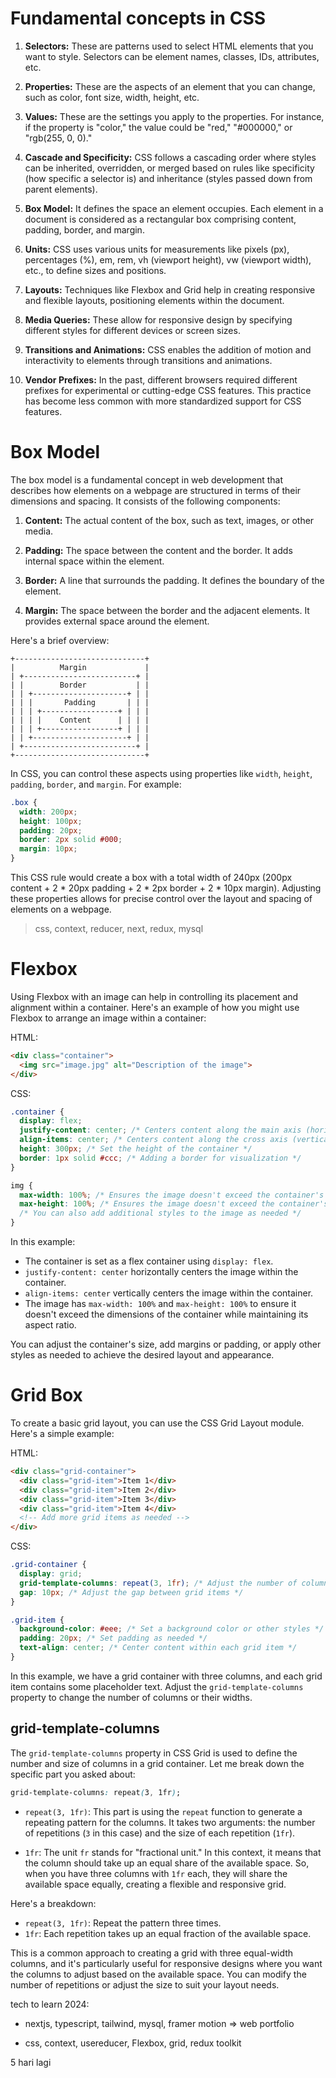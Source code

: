# Fundamental concepts in CSS

1. **Selectors:** These are patterns used to select HTML elements that you want to style. Selectors can be element names, classes, IDs, attributes, etc.

2. **Properties:** These are the aspects of an element that you can change, such as color, font size, width, height, etc.

3. **Values:** These are the settings you apply to the properties. For instance, if the property is "color," the value could be "red," "#000000," or "rgb(255, 0, 0)."

4. **Cascade and Specificity:** CSS follows a cascading order where styles can be inherited, overridden, or merged based on rules like specificity (how specific a selector is) and inheritance (styles passed down from parent elements).

5. **Box Model:** It defines the space an element occupies. Each element in a document is considered as a rectangular box comprising content, padding, border, and margin.

6. **Units:** CSS uses various units for measurements like pixels (px), percentages (%), em, rem, vh (viewport height), vw (viewport width), etc., to define sizes and positions.

7. **Layouts:** Techniques like Flexbox and Grid help in creating responsive and flexible layouts, positioning elements within the document.

8. **Media Queries:** These allow for responsive design by specifying different styles for different devices or screen sizes.

9. **Transitions and Animations:** CSS enables the addition of motion and interactivity to elements through transitions and animations.

10. **Vendor Prefixes:** In the past, different browsers required different prefixes for experimental or cutting-edge CSS features. This practice has become less common with more standardized support for CSS features.

# Box Model

The box model is a fundamental concept in web development that describes how elements on a webpage are structured in terms of their dimensions and spacing. It consists of the following components:

1. **Content:** The actual content of the box, such as text, images, or other media.

2. **Padding:** The space between the content and the border. It adds internal space within the element.

3. **Border:** A line that surrounds the padding. It defines the boundary of the element.

4. **Margin:** The space between the border and the adjacent elements. It provides external space around the element.

Here's a brief overview:

```
+-----------------------------+
|          Margin             |
| +-------------------------+ |
| |        Border           | |
| | +---------------------+ | |
| | |       Padding       | | |
| | | +-----------------+ | | |
| | | |    Content      | | | |
| | | +-----------------+ | | |
| | +---------------------+ | |
| +-------------------------+ |
+-----------------------------+
```

In CSS, you can control these aspects using properties like `width`, `height`, `padding`, `border`, and `margin`. For example:

```css
.box {
  width: 200px;
  height: 100px;
  padding: 20px;
  border: 2px solid #000;
  margin: 10px;
}
```

This CSS rule would create a box with a total width of 240px (200px content + 2 * 20px padding + 2 * 2px border + 2 * 10px margin). Adjusting these properties allows for precise control over the layout and spacing of elements on a webpage.

> css, context, reducer, next, redux, mysql

# Flexbox

Using Flexbox with an image can help in controlling its placement and alignment within a container. Here's an example of how you might use Flexbox to arrange an image within a container:

HTML:
```html
<div class="container">
  <img src="image.jpg" alt="Description of the image">
</div>
```

CSS:
```css
.container {
  display: flex;
  justify-content: center; /* Centers content along the main axis (horizontally) */
  align-items: center; /* Centers content along the cross axis (vertically) */
  height: 300px; /* Set the height of the container */
  border: 1px solid #ccc; /* Adding a border for visualization */
}

img {
  max-width: 100%; /* Ensures the image doesn't exceed the container's width */
  max-height: 100%; /* Ensures the image doesn't exceed the container's height */
  /* You can also add additional styles to the image as needed */
}
```

In this example:

- The container is set as a flex container using `display: flex`.
- `justify-content: center` horizontally centers the image within the container.
- `align-items: center` vertically centers the image within the container.
- The image has `max-width: 100%` and `max-height: 100%` to ensure it doesn't exceed the dimensions of the container while maintaining its aspect ratio.

You can adjust the container's size, add margins or padding, or apply other styles as needed to achieve the desired layout and appearance.

# Grid Box

To create a basic grid layout, you can use the CSS Grid Layout module. Here's a simple example:

HTML:

```html
<div class="grid-container">
  <div class="grid-item">Item 1</div>
  <div class="grid-item">Item 2</div>
  <div class="grid-item">Item 3</div>
  <div class="grid-item">Item 4</div>
  <!-- Add more grid items as needed -->
</div>
```

CSS:

```css
.grid-container {
  display: grid;
  grid-template-columns: repeat(3, 1fr); /* Adjust the number of columns as needed */
  gap: 10px; /* Adjust the gap between grid items */
}

.grid-item {
  background-color: #eee; /* Set a background color or other styles */
  padding: 20px; /* Set padding as needed */
  text-align: center; /* Center content within each grid item */
}
```

In this example, we have a grid container with three columns, and each grid item contains some placeholder text. Adjust the `grid-template-columns` property to change the number of columns or their widths.

## grid-template-columns

The `grid-template-columns` property in CSS Grid is used to define the number and size of columns in a grid container. Let me break down the specific part you asked about:

```css
grid-template-columns: repeat(3, 1fr);
```

- `repeat(3, 1fr)`: This part is using the `repeat` function to generate a repeating pattern for the columns. It takes two arguments: the number of repetitions (`3` in this case) and the size of each repetition (`1fr`).

- `1fr`: The unit `fr` stands for "fractional unit." In this context, it means that the column should take up an equal share of the available space. So, when you have three columns with `1fr` each, they will share the available space equally, creating a flexible and responsive grid.

Here's a breakdown:

- `repeat(3, 1fr)`: Repeat the pattern three times.
- `1fr`: Each repetition takes up an equal fraction of the available space.

This is a common approach to creating a grid with three equal-width columns, and it's particularly useful for responsive designs where you want the columns to adjust based on the available space. You can modify the number of repetitions or adjust the size to suit your layout needs.


tech to learn 2024:
- nextjs, typescript, tailwind, mysql, framer motion => web portfolio

- css, context, usereducer, Flexbox, grid, redux toolkit

5 hari lagi